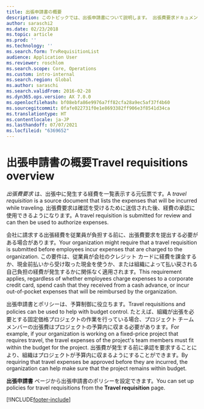 ```yaml
---
title: 出張申請書の概要
description: このトピックでは、出張申請書について説明します。 出張費要求ドキュメントには、計画された出張経費が文書化されています。
author: saraschi2
ms.date: 02/23/2018
ms.topic: article
ms.prod: ''
ms.technology: ''
ms.search.form: TrvRequisitionList
audience: Application User
ms.reviewer: roschlom
ms.search.scope: Core, Operations
ms.custom: intro-internal
ms.search.region: Global
ms.author: saraschi
ms.search.validFrom: 2016-02-28
ms.dyn365.ops.version: AX 7.0.0
ms.openlocfilehash: bf08ebfa86e9976a7ff82cfa28a9ec5af37f4b60
ms.sourcegitcommit: 0fafe022731f0e1e8693382ff906e3f8541d34ca
ms.translationtype: HT
ms.contentlocale: ja-JP
ms.lasthandoff: 07/07/2021
ms.locfileid: "6369652"
---
```

# <a name="travel-requisitions-overview"></a><span data-ttu-id="99f15-104">出張申請書の概要</span><span class="sxs-lookup"><span data-stu-id="99f15-104">Travel requisitions overview</span></span>

<span data-ttu-id="99f15-105">*出張費要求* は、出張中に発生する経費を一覧表示する元伝票です。</span><span class="sxs-lookup"><span data-stu-id="99f15-105">A *travel requisition* is a source document that lists the expenses that will be incurred while traveling.</span></span> <span data-ttu-id="99f15-106">出張費要求は確認を受けるために送信された後、経費の承認に使用できるようになります。</span><span class="sxs-lookup"><span data-stu-id="99f15-106">A travel requisition is submitted for review and can then be used to authorize expenses.</span></span>

<span data-ttu-id="99f15-107">会社に請求する出張経費を従業員が負担する前に、出張費要求を提出する必要がある場合があります。</span><span class="sxs-lookup"><span data-stu-id="99f15-107">Your organization might require that a travel requisition is submitted before employees incur expenses that are charged to the organization.</span></span> <span data-ttu-id="99f15-108">この要件は、従業員が会社のクレジット カードに経費を課金するか、現金前払いから受け取った現金を使うか、または組織によって払い戻される自己負担の経費が発生するかに関係なく適用されます。</span><span class="sxs-lookup"><span data-stu-id="99f15-108">This requirement applies, regardless of whether employees charge expenses to a corporate credit card, spend cash that they received from a cash advance, or incur out-of-pocket expenses that will be reimbursed by the organization.</span></span>

<span data-ttu-id="99f15-109">出張申請書とポリシーは、予算制御に役立ちます。</span><span class="sxs-lookup"><span data-stu-id="99f15-109">Travel requisitions and policies can be used to help with budget control.</span></span> <span data-ttu-id="99f15-110">たとえば、組織が出張を必要とする固定価格プロジェクトの作業を行っている場合、プロジェクト チーム メンバーの出張費はプロジェクトの予算内に収まる必要があります。</span><span class="sxs-lookup"><span data-stu-id="99f15-110">For example, if your organization is working on a fixed-price project that requires travel, the travel expenses of the project's team members must fit within the budget for the project.</span></span> <span data-ttu-id="99f15-111">出張費が発生する前に承認を要求することにより、組織はプロジェクトが予算内に収まるようにすることができます。</span><span class="sxs-lookup"><span data-stu-id="99f15-111">By requiring that travel expenses be approved before they are incurred, the organization can help make sure that the project remains within budget.</span></span>

<span data-ttu-id="99f15-112">**出張申請書** ページから出張申請書のポリシーを設定できます。</span><span class="sxs-lookup"><span data-stu-id="99f15-112">You can set up policies for travel requisitions from the **Travel requisition** page.</span></span>


[!INCLUDE[footer-include](../includes/footer-banner.md)]